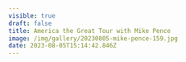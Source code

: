 ```yaml
---
visible: true
draft: false
title: America the Great Tour with Mike Pence
image: /img/gallery/20230805-mike-pence-159.jpg
date: 2023-08-05T15:14:42.846Z
---
```

